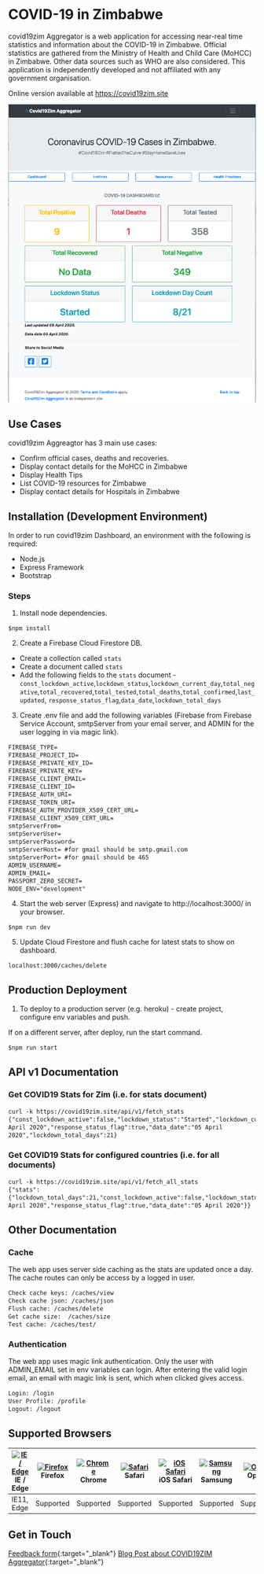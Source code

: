 # COVID-19 in Zimbabwe
covid19zim Aggregator is a web application for accessing near-real time statistics and information about the COVID-19 in Zimbabwe.
Official statistics are gathered from the Ministry of Health and Child Care (MoHCC) in Zimbabwe. Other data sources such as WHO are also 
considered. This application is independently developed and not affiliated with any government organisation.

Online version available at https://covid19zim.site

![Alt text](./public/images/covid19zim.png?raw=true "covid19zim Aggregator")

## Use Cases
covid19zim Aggreagtor has 3 main use cases:

- Confirm official cases, deaths and recoveries.
- Display contact details for the MoHCC in Zimbabwe
- Display Health Tips
- List COVID-19 resources for Zimbabwe
- Display contact details for Hospitals in Zimbabwe

## Installation (Development Environment)
In order to run covid19zim Dashboard, an environment with the following is required:

- Node.js
- Express Framework
- Bootstrap

### Steps

1. Install node dependencies.
```
$npm install
```

2. Create a Firebase Cloud Firestore DB.
- Create a collection called `stats`
- Create a document called `stats`
- Add the following fields to the `stats` document - `const_lockdown_active`,`lockdown_status`,`lockdown_current_day`,`total_negative`,`total_recovered`,`total_tested`,`total_deaths`,`total_confirmed`,`last_updated`, `response_status_flag`,`data_date`,`lockdown_total_days`
   
3. Create .env file and add the following variables (Firebase from Firebase Service Account, smtpServer from your
 email server, and ADMIN for the user logging in via magic link).
```
FIREBASE_TYPE=
FIREBASE_PROJECT_ID=
FIREBASE_PRIVATE_KEY_ID=
FIREBASE_PRIVATE_KEY=
FIREBASE_CLIENT_EMAIL=
FIREBASE_CLIENT_ID=
FIREBASE_AUTH_URI=
FIREBASE_TOKEN_URI=
FIREBASE_AUTH_PROVIDER_X509_CERT_URL=
FIREBASE_CLIENT_X509_CERT_URL=
smtpServerFrom=
smtpServerUser=
smtpServerPassword=
smtpServerHost= #for gmail should be smtp.gmail.com
smtpServerPort= #for gmail should be 465
ADMIN_USERNAME=
ADMIN_EMAIL=
PASSPORT_ZERO_SECRET=
NODE_ENV="development"
```

4. Start the web server (Express) and navigate to http://localhost:3000/ in your browser.
```
$npm run dev
```

5. Update Cloud Firestore and flush cache for latest stats to show on dashboard.
```
localhost:3000/caches/delete
```

## Production Deployment
1. To deploy to a production server (e.g. heroku) - create project, configure env variables and push. 

If on a different server, after deploy, run the start command.
```
$npm run start
```


## API v1 Documentation

### Get COVID19 Stats for Zim (i.e. for stats document)
```
curl -k https://covid19zim.site/api/v1/fetch_stats
{"const_lockdown_active":false,"lockdown_status":"Started","lockdown_current_day":8,"total_negative":349,"total_recovered":-1,"total_tested":358,"total_deaths":1,"total_confirmed":9,"last_updated":"06 April 2020","response_status_flag":true,"data_date":"05 April 2020","lockdown_total_days":21}
```


### Get COVID19 Stats for configured countries (i.e. for all documents)
```
curl -k https://covid19zim.site/api/v1/fetch_all_stats
{"stats":{"lockdown_total_days":21,"const_lockdown_active":false,"lockdown_status":"Started","lockdown_current_day":8,"total_negative":349,"total_recovered":-1,"total_tested":358,"total_deaths":1,"total_confirmed":9,"last_updated":"06 April 2020","response_status_flag":true,"data_date":"05 April 2020"}}
```

## Other Documentation

### Cache
The web app uses server side caching as the stats are updated once a day. The cache routes can only be access by a logged in user.
```
Check cache keys: /caches/view
Check cache json: /caches/json
Flush cache: /caches/delete
Get cache size:  /caches/size
Test cache: /caches/test/
```

### Authentication
The web app uses magic link authentication. Only the user with ADMIN_EMAIL set in env variables can login. After entering the valid login email, an email with magic link is sent, which when clicked gives access.
```
Login: /login
User Profile: /profile
Logout: /logout
```


## Supported Browsers

| [<img src="https://raw.githubusercontent.com/alrra/browser-logos/master/src/edge/edge_48x48.png" alt="IE / Edge" width="24px" height="24px" />](http://godban.github.io/browsers-support-badges/)</br>IE / Edge | [<img src="https://raw.githubusercontent.com/alrra/browser-logos/master/src/firefox/firefox_48x48.png" alt="Firefox" width="24px" height="24px" />](http://godban.github.io/browsers-support-badges/)</br>Firefox | [<img src="https://raw.githubusercontent.com/alrra/browser-logos/master/src/chrome/chrome_48x48.png" alt="Chrome" width="24px" height="24px" />](http://godban.github.io/browsers-support-badges/)</br>Chrome | [<img src="https://raw.githubusercontent.com/alrra/browser-logos/master/src/safari/safari_48x48.png" alt="Safari" width="24px" height="24px" />](http://godban.github.io/browsers-support-badges/)</br>Safari | [<img src="https://raw.githubusercontent.com/alrra/browser-logos/master/src/safari-ios/safari-ios_48x48.png" alt="iOS Safari" width="24px" height="24px" />](http://godban.github.io/browsers-support-badges/)</br>iOS Safari | [<img src="https://raw.githubusercontent.com/alrra/browser-logos/master/src/samsung-internet/samsung-internet_48x48.png" alt="Samsung" width="24px" height="24px" />](http://godban.github.io/browsers-support-badges/)</br>Samsung | [<img src="https://raw.githubusercontent.com/alrra/browser-logos/master/src/opera/opera_48x48.png" alt="Opera" width="24px" height="24px" />](http://godban.github.io/browsers-support-badges/)</br>Opera |
| --------- | --------- | --------- | --------- | --------- | --------- | --------- |
| IE11, Edge| Supported| Supported| Supported| Supported| Supported| Supported


## Get in Touch
[Feedback form](https://docs.google.com/forms/d/1mr3Kns_mwMX5brVBYgfxJKb8kO1zhaYU1p-VSV_Q5pI/){:target="_blank"}
[Blog Post about COVID19ZIM Aggregator](http://juliankanjere.com/2020/03/covid19zim-aggregator/){:target="_blank"}
